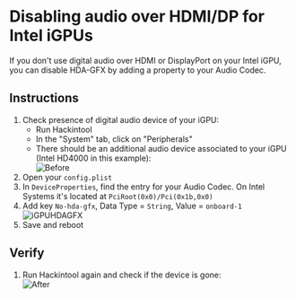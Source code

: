 # Disabling audio over HDMI/DP for Intel iGPUs

If you don't use digital audio over HDMI or DisplayPort on your Intel iGPU, you can disable HDA-GFX by adding a property to your Audio Codec.

## Instructions

1. Check presence of digital audio device of your iGPU:
	- Run Hackintool
	- In the "System" tab, click on "Peripherals"
	- There should be an additional audio device associated to your iGPU (Intel HD4000 in this example):</br>![Before](https://user-images.githubusercontent.com/76865553/189597956-afb3c778-5d73-4712-89a3-1435c88c0891.png)
2. Open your `config.plist`
3. In `DeviceProperties`, find the entry for your Audio Codec. On Intel Systems it's located at `PciRoot(0x0)/Pci(0x1b,0x0)`
4. Add key `No-hda-gfx`, Data Type = `String`, Value = `onboard-1`</br>![iGPUHDAGFX](https://user-images.githubusercontent.com/76865553/189598015-9631e3b3-3aa4-436b-9d9c-5e8d9f12f771.png)
5. Save and reboot

## Verify
1. Run Hackintool again and check if the device is gone:</br>![After](https://user-images.githubusercontent.com/76865553/189598154-57a6b20a-f0fc-4fa3-9edc-6157ef89ee8c.png)
